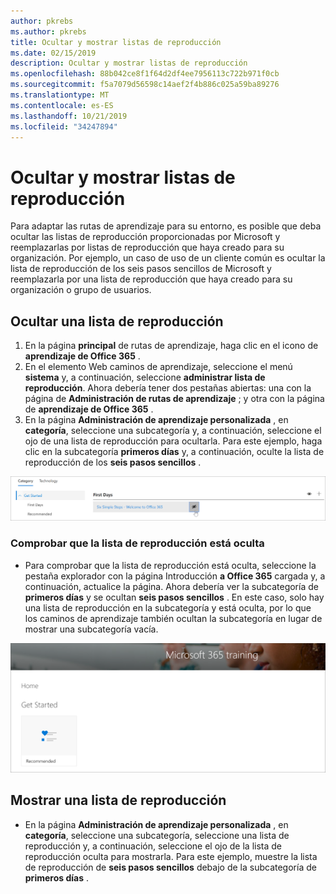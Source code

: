 ```yaml
---
author: pkrebs
ms.author: pkrebs
title: Ocultar y mostrar listas de reproducción
ms.date: 02/15/2019
description: Ocultar y mostrar listas de reproducción
ms.openlocfilehash: 88b042ce8f1f64d2df4ee7956113c722b971f0cb
ms.sourcegitcommit: f5a7079d56598c14aef2f4b886c025a59ba89276
ms.translationtype: MT
ms.contentlocale: es-ES
ms.lasthandoff: 10/21/2019
ms.locfileid: "34247894"
---
```

# <a name="hide-and-show-playlists"></a>Ocultar y mostrar listas de reproducción

Para adaptar las rutas de aprendizaje para su entorno, es posible que deba ocultar las listas de reproducción proporcionadas por Microsoft y reemplazarlas por listas de reproducción que haya creado para su organización. Por ejemplo, un caso de uso de un cliente común es ocultar la lista de reproducción de los seis pasos sencillos de Microsoft y reemplazarla por una lista de reproducción que haya creado para su organización o grupo de usuarios. 

## <a name="hide-a-playlist"></a>Ocultar una lista de reproducción

1. En la página **principal** de rutas de aprendizaje, haga clic en el icono de **aprendizaje de Office 365** .
2. En el elemento Web caminos de aprendizaje, seleccione el menú **sistema** y, a continuación, seleccione **administrar lista de reproducción**. Ahora debería tener dos pestañas abiertas: una con la página de **Administración de rutas de aprendizaje** ; y otra con la página de **aprendizaje de Office 365** . 
3. En la página **Administración de aprendizaje personalizada** , en **categoría**, seleccione una subcategoría y, a continuación, seleccione el ojo de una lista de reproducción para ocultarla. Para este ejemplo, haga clic en la subcategoría **primeros días** y, a continuación, oculte la lista de reproducción de los **seis pasos sencillos** .  

![CG-hideplaylist. png](media/cg-hideplaylist.png)

### <a name="verify-the-playlist-is-hidden"></a>Comprobar que la lista de reproducción está oculta
- Para comprobar que la lista de reproducción está oculta, seleccione la pestaña explorador con la página Introducción **a Office 365** cargada y, a continuación, actualice la página. Ahora debería ver la subcategoría de **primeros días** y se ocultan **seis pasos sencillos** . En este caso, solo hay una lista de reproducción en la subcategoría y está oculta, por lo que los caminos de aprendizaje también ocultan la subcategoría en lugar de mostrar una subcategoría vacía. 

![CG-hideplaylistrefresh. png](media/cg-hideplaylistrefresh.png)

## <a name="unhide-a-playlist"></a>Mostrar una lista de reproducción

- En la página **Administración de aprendizaje personalizada** , en **categoría**, seleccione una subcategoría, seleccione una lista de reproducción y, a continuación, seleccione el ojo de la lista de reproducción oculta para mostrarla. Para este ejemplo, muestre la lista de reproducción de **seis pasos sencillos** debajo de la subcategoría de **primeros días** .  

